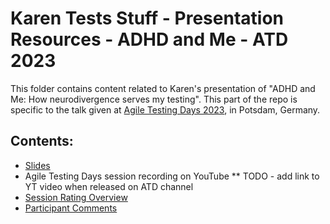 # Karen Tests Stuff - Presentation Resources - ADHD and Me - ATD 2023

This folder contains content related to Karen's presentation of "ADHD and Me: How neurodivergence serves my testing". This part of the repo is specific to the talk given at [Agile Testing Days 2023](https://agiletestingdays.com/), in Potsdam, Germany.

## Contents:

- [Slides](https://github.com/KarenTestsStuff/PresentationResources/blob/main/ADHD_and_Me/Agile_Testing_Days_2023/Slide_Deck.pdf)
- Agile Testing Days session recording on YouTube
  \*\* TODO - add link to YT video when released on ATD channel
- [Session Rating Overview](https://github.com/KarenTestsStuff/PresentationResources/blob/main/ADHD_and_Me/Agile_Testing_Days_2023/SessionRatingOverview.jpg)
- [Participant Comments](https://github.com/KarenTestsStuff/PresentationResources/blob/main/ADHD_and_Me/Agile_Testing_Days_2023/ParticipantComments.jpg)
